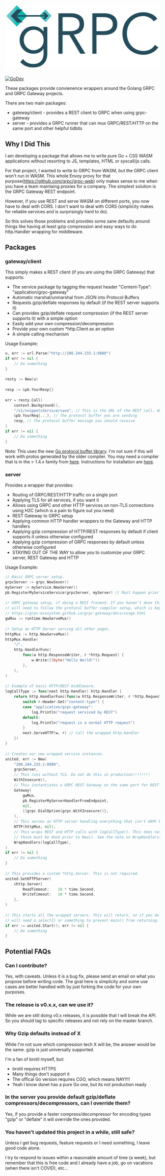 ![grpc logo](https://raw.githubusercontent.com/cncf/artwork/master/projects/grpc/horizontal/color/grpc-horizontal-color.png)
---
[![GoDev](https://img.shields.io/static/v1?label=godev&message=reference&color=00add8)](https://pkg.go.dev/github.com/johnsiilver/grpc/server)

These packages provide convienence wrappers around the Golang GRPC and GRPC Gateway projects.

There are two main packages:
- gateway/client - provides a REST client to GRPC when using grpc-gateway
- server - provides a GRPC runner that can mux GRPC/REST/HTTP on the same port and other helpful tidbits

## Why I Did This

I am developing a package that allows me to write pure Go + CSS WASM applications without resorting to JS, templates, HTML or syscall/js calls.

For that project, I wanted to write to GRPC from WASM, but the GRPC client won't run in WASM. This whole Envoy provy for that purpose(https://github.com/grpc/grpc-web) only makes sense to me when you have a team maintaing proxies for a company. The simplest solution is the GRPC Gateway REST endpoint.  

However, if you use REST and serve WASM on different ports, you now have to deal with CORS. I don't want to deal with CORS (simplicity makes for reliable services and is surprisingly hard to do).

So this solves those problems and provides some sane defaults around things like having at least gzip compression and easy ways to do http.Handler wrapping for middleware.

## Packages

### gateway/client

This simply makes a REST client (if you are using the GRPC Gateway) that supports:
- The service package by tagging the request header "Content-Type": "application/grpc-gateway"
- Automatic marshal/unmarshal from JSON into Protocol Buffers
- Requests gzip/deflate responses by default (if the REST server supports it)
- Can provides gzip/deflate request compression (if the REST server supports it) with a simple option
- Easily add your own compression/decompression
- Provide your own custom *http.Client as an option
- A simple calling mechanism

Usage Example:

```go
u, err := url.Parse("http://208.244.233.1:8080")
if err != nil {
    // Do something
}

resty := New(u)

resp := &pb.YourResp{}

err = resty.Call(
    context.Background(),
    "/v1/snippetsService/save", // This is the URL of the REST call, defined in your proto file
    &pb.YourReq{...}, // The protocol buffer you are sending
    resp, // The protocol buffer message you should receive
)
if err != nil {
    // Do something
}
```

Note: This uses the new [Go protocol buffer library](https://blog.golang.org/protobuf-apiv2). I'm
not sure if this will work with protos generated by the older compiler. You may need a compiler that is in the > 1.4.x family from [here](https://github.com/golang/protobuf/). Instructions for installation are [here](https://grpc.io/docs/languages/go/quickstart/).

### server

Provides a wrapper that provides:
- Routing of GRPC/REST/HTTP traffic on a single port
- Applying TLS for all services, if you want it
- Allows using GRPC and other HTTP services on non-TLS connections using H2C (which is a pain to figure out you need)
- REST Gateway to GRPC setup
- Applying common HTTP handler wrappers to the Gateway and HTTP handlers
- Applying gzip compression of HTTP/REST responses by default if client supports it unless otherwise configured
- Applying gzip compression of GRPC responses by default unless otherwise configured
- STAYING OUT OF THE WAY to allow you to customize your GRPC server, REST Gateway and HTTP

Usage Example:

```go
// Basic GRPC server setup.
grpcServer := grpc.NewSever()
myServer := myService.NewServer()
pb.RegisterMyServiceService(grpcServer, myServer) // Must happen prior to New() call.

// GRPC gateway setup, if doing a REST fronend. If you haven't done this before, you
// will need to follow the protocol buffer compiler setup, which is beyond the scope of this.
// https://grpc-ecosystem.github.io/grpc-gateway/docs/usage.html
gwMux := runtime.NewServeMux()

// Setup an HTTP Server serving all other pages.
httpMux := http.NewServeMux()
httpMux.Handle(
    "/",
    http.HandlerFunc(
        func(w http.ResponseWriter, r *http.Request) {
            w.Write([]byte("Hello World!"))
        },
    ),
)

// Example of basic HTTP/REST middleware.
logCallType := func(next http.Handler) http.Handler {
    return http.HandlerFunc(func(w http.ResponseWriter, r *http.Request){
        switch r.Header.Get("content-type") {
        case "application/grpc-gateway":
            log.Println("request serviced by REST")
        default:
            log.Println("request is a normal HTTP request")
        }
        next.ServeHTTP(w, r) // Call the wrapped http.Handler
    })
}

// Creates our new wrapped service instances.
united, err := New(
    "208.244.233.1:8080",
    grpcServer,
    // This runs without TLS. Do not do this in production!!!!!!!!
    WithInsecure(),
    // This instantiates a GRPC REST Gateway on the same port for REST clients.
    Gateway(
        gwMux,
        pb.RegisterMyServerHandlerFromEndpoint,
        nil,
        []grpc.DialOption{grpc.WithInsecure()},
    ),
    // This serves an HTTP server handling everything that isn't GRPC REST on the same port.
    HTTP(httpMux, nil),
    // This wraps REST and HTTP calls with logCallType(). This does not wrap GRPC calls,
    // those must be done prior to New(). See the note on WrapHandlers().
    WrapHandlers(logCallType),
)
if err != nil {
    // Do something
}

// This provides a custom *http.Server. This is not required.
united.SetHTTPServer(
    &http.Server{
        ReadTimeout:    10 * time.Second,
        WriteTimeout:   10 * time.Second,
    },
)

// This starts all the wrapped servers. This will return, so if you do this in main() you
// will need a select{} or something to prevent main() from returning.
if err := united.Start(); err != nil {
    // Do something
}
```

## Potential FAQs

### Can I contribute?

Yes, with caveats. Unless it is a bug fix, please send an email on what you propose before writing code. The goal here is simplicity and some use cases are better handled with by just forking the code for your own purposes.

### The release is v0.x.x, can we use it?

While we are still doing v0.x releases, it is possible that I will break the API. So you should tag to specific releases and not rely on the master branch.

### Why Gzip defaults instead of X

While I'm not sure which compression tech X will be, the answer would be the same. gzip is just universally supported.

I'm a fan of brotil myself, but:

- brotil requires HTTPS
- Many things don't support it
- The offical Go version requires CGO, which means NAY!!!!
- Yeah I know dsnet has a pure Go one, but its not production ready

### In the server you provide default gzip/deflate compressors/decompressors, can I override them?

Yes, if you provide a faster compress/decompressor for encoding types "gzip" or "deflate" it will override the ones provided.

### You haven't updated this project in a while, still safe?

Unless I get bug requests, feature requests or I need something, I leave good code alone.

I try to respond to issues within a reasonable amount of time (a week), but remember that this is free code and I already have a job, go on vacations (when there isn't COVID), etc...

